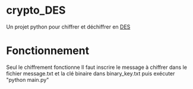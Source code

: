 # crypto_DES

Un projet python pour chiffrer et déchiffrer en [DES](https://fr.wikipedia.org/wiki/Data_Encryption_Standard)

# Fonctionnement

Seul le chiffrement fonctionne
Il faut inscrire le message à chiffrer dans le fichier message.txt
et la clé binaire dans binary_key.txt
puis exécuter "python main.py"
